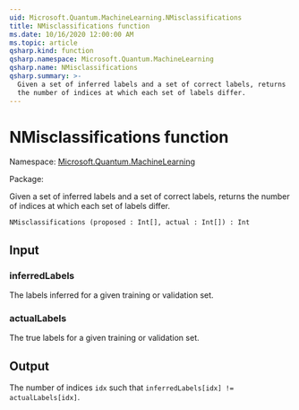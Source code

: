 ```yaml
---
uid: Microsoft.Quantum.MachineLearning.NMisclassifications
title: NMisclassifications function
ms.date: 10/16/2020 12:00:00 AM
ms.topic: article
qsharp.kind: function
qsharp.namespace: Microsoft.Quantum.MachineLearning
qsharp.name: NMisclassifications
qsharp.summary: >-
  Given a set of inferred labels and a set of correct labels, returns
  the number of indices at which each set of labels differ.
---
```


# NMisclassifications function

Namespace: [Microsoft.Quantum.MachineLearning](xref:Microsoft.Quantum.MachineLearning)

Package: [](https://nuget.org/packages/)


Given a set of inferred labels and a set of correct labels, returnsthe number of indices at which each set of labels differ.

```Q#
NMisclassifications (proposed : Int[], actual : Int[]) : Int
```


## Input

### inferredLabels

The labels inferred for a given training or validation set.


### actualLabels

The true labels for a given training or validation set.



## Output

The number of indices `idx` such that`inferredLabels[idx] != actualLabels[idx]`.